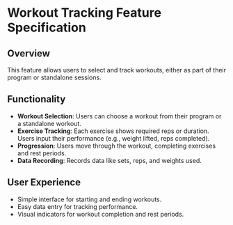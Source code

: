 # Workout Tracking Feature Specification

## Overview

This feature allows users to select and track workouts, either as part of their program or standalone sessions.

## Functionality

- **Workout Selection**: Users can choose a workout from their program or a standalone workout.
- **Exercise Tracking**: Each exercise shows required reps or duration. Users input their performance (e.g., weight lifted, reps completed).
- **Progression**: Users move through the workout, completing exercises and rest periods.
- **Data Recording**: Records data like sets, reps, and weights used.

## User Experience

- Simple interface for starting and ending workouts.
- Easy data entry for tracking performance.
- Visual indicators for workout completion and rest periods.
